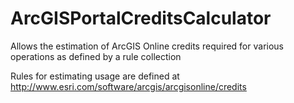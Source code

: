 ArcGISPortalCreditsCalculator
=============================

Allows the estimation of ArcGIS Online credits required for various operations as defined by a rule collection 

Rules for estimating usage are defined at http://www.esri.com/software/arcgis/arcgisonline/credits
